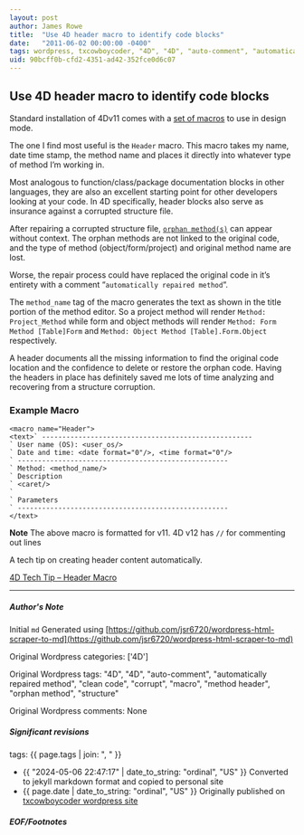```yaml
---
layout: post
author: James Rowe
title:  "Use 4D header macro to identify code blocks"
date:   "2011-06-02 00:00:00 -0400"
tags: wordpress, txcowboycoder, "4D", "4D", "auto-comment", "automatically repaired method", "clean code", "corrupt", "macro", "method header", "orphan method", "structure"
uid: 90bcff0b-cfd2-4351-ad42-352fce0d6c07
---
```



## Use 4D header macro to identify code blocks


Standard installation of 4Dv11 comes with a [set of macros](http://kb.4d.com/search/assetid=76246) to use in design mode.


The one I find most useful is the `Header` macro. This macro takes my name, date time stamp, the method name and places it directly into whatever type of method I’m working in.


Most analogous to function/class/package documentation blocks in other languages, they are also an excellent starting point for other developers looking at your code. In 4D specifically, header blocks also serve as insurance against a corrupted structure file. 


After repairing a corrupted structure file, [`orphan method(s)`](http://kb.4d.com/search/assetid=76268) can appear without context. The orphan methods are not linked to the original code, and the type of method (object/form/project) and original method name are lost.


Worse, the repair process could have replaced the original code in it’s entirety with a comment “`automatically repaired method`“.


The `method_name` tag of the macro generates the text as shown in the title portion of the method editor. So a project method will render `Method: Project_Method` while form and object methods will render `Method: Form Method [Table]Form` and `Method: Object Method [Table].Form.Object` respectively.


A header documents all the missing information to find the original code location and the confidence to delete or restore the orphan code. Having the headers in place has definitely saved me lots of time analyzing and recovering from a structure corruption.


### Example Macro



```
<macro name="Header">
<text>` ----------------------------------------------------
` User name (OS): <user_os/>
` Date and time: <date format="0"/>, <time format="0"/>
` ----------------------------------------------------
` Method: <method_name/>
` Description
` <caret/>
`
` Parameters
` ----------------------------------------------------
</text>

```

**Note** The above macro is formatted for v11. 4D v12 has `//` for commenting out lines


A tech tip on creating header content automatically.  

[4D Tech Tip – Header Macro](http://kb.4d.com/search/assetid=49171)




---

##### Author's Note

Initial `md` Generated using [https://github.com/jsr6720/wordpress-html-scraper-to-md](https://github.com/jsr6720/wordpress-html-scraper-to-md)

Original Wordpress categories: ['4D']

Original Wordpress tags: "4D", "4D", "auto-comment", "automatically repaired method", "clean code", "corrupt", "macro", "method header", "orphan method", "structure"

Original Wordpress comments: None

##### Significant revisions

tags: {{ page.tags | join: ", " }} <!-- todo move this somewhere -->

- {{ "2024-05-06 22:47:17" | date_to_string: "ordinal", "US" }} Converted to jekyll markdown format and copied to personal site
- {{ page.date | date_to_string: "ordinal", "US" }} Originally published on [txcowboycoder wordpress site](https://txcowboycoder.wordpress.com/2011/06/02/use-4d-header-macro-to-identify-code-blocks/)

##### EOF/Footnotes

